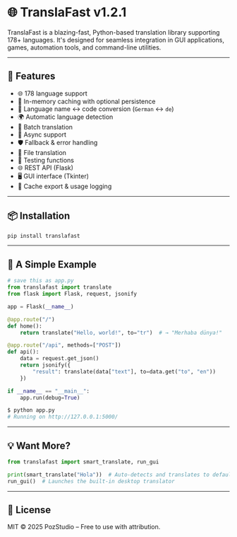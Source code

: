 # 🌐 TranslaFast v1.2.1

TranslaFast is a blazing-fast, Python-based translation library supporting 178+ languages. It's designed for seamless integration in GUI applications, games, automation tools, and command-line utilities.

---

## 🚀 Features

- 🌐 178 language support  
- 🔁 In-memory caching with optional persistence  
- 🧠 Language name ↔ code conversion (`German` ↔ `de`)  
- 🌍 Automatic language detection  
- 🧩 Batch translation  
- 🧵 Async support  
- 🛡️ Fallback & error handling  
- 📁 File translation  
- 🧪 Testing functions  
- 🌐 REST API (Flask)  
- 🖥️ GUI interface (Tkinter)  
- 💾 Cache export & usage logging  

---

## 📦 Installation

```bash
pip install translafast
```

---

## 🧪 A Simple Example

```python
# save this as app.py
from translafast import translate
from flask import Flask, request, jsonify

app = Flask(__name__)

@app.route("/")
def home():
    return translate("Hello, world!", to="tr")  # → "Merhaba dünya!"

@app.route("/api", methods=["POST"])
def api():
    data = request.get_json()
    return jsonify({
        "result": translate(data["text"], to=data.get("to", "en"))
    })

if __name__ == "__main__":
    app.run(debug=True)
```

```bash
$ python app.py
# Running on http://127.0.0.1:5000/
```

---

## 💡 Want More?

```python
from translafast import smart_translate, run_gui

print(smart_translate("Hola"))  # Auto-detects and translates to default language
run_gui()  # Launches the built-in desktop translator
```

---

## 📘 License

MIT © 2025 PozStudio – Free to use with attribution.